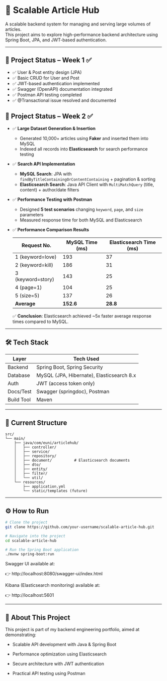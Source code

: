 # 📰 Scalable Article Hub

A scalable backend system for managing and serving large volumes of articles.  
This project aims to explore high-performance backend architecture using Spring Boot, JPA, and JWT-based authentication.

---

## 🚀 Project Status – Week 1 ✅

- ✅ User & Post entity design (JPA)
- ✅ Basic CRUD for User and Post
- ✅ JWT-based authentication implemented
- ✅ Swagger (OpenAPI) documentation integrated
- ✅ Postman API testing completed
- ✅ @Transactional issue resolved and documented

## 🚀 Project Status – Week 2 ✅

- ✅ **Large Dataset Generation & Insertion**
    - Generated 10,000+ articles using **Faker** and inserted them into MySQL
    - Indexed all records into **Elasticsearch** for search performance testing

- ✅ **Search API Implementation**
    - **MySQL Search**: JPA with `findByTitleContainingOrContentContaining` + pagination & sorting
    - **Elasticsearch Search**: Java API Client with `MultiMatchQuery` (title, content) + author/date filters

- ✅ **Performance Testing with Postman**
    - Designed **5 test scenarios** changing `keyword`, `page`, and `size` parameters
    - Measured response time for both MySQL and Elasticsearch    

- ✅ **Performance Comparison Results**  

  | Request No.         | MySQL Time (ms) | Elasticsearch Time (ms) |
  |---------------------|----------------|--------------------------|
  | 1 (keyword=love)    | 193            | 37                       |
  | 2 (keyword=kill)    | 186            | 31                       |
  | 3 (keyword=story)   | 143            | 25                       |
  | 4 (page=1)          | 104            | 25                       |
  | 5 (size=5)          | 137            | 26                       |
  | **Average**         | **152.6**      | **28.8**                 |

    ✅ **Conclusion**: Elasticsearch achieved ~5x faster average response times compared to MySQL.

---

## 🛠 Tech Stack

| Layer         | Tech Used                                     |
|---------------|-----------------------------------------------|
| Backend       | Spring Boot, Spring Security                  |
| Database      | MySQL (JPA, Hibernate), Elasticsearch 8.x     |
| Auth          | JWT (access token only)                       |
| Docs/Test     | Swagger (springdoc), Postman                  |
| Build Tool    | Maven                                         |

---

## 📂 Current Structure
```aiignore
src/
└── main/
    ├── java/com/euni/articlehub/
    │   ├── controller/
    │   ├── service/
    │   ├── repository/
    │   ├── document/          # Elasticsearch documents
    │   ├── dto/
    │   ├── entity/
    │   ├── filter/
    │   └── util/
    └── resources/
        ├── application.yml
        └── static/templates (future)    
```
---

## ⚙️ How to Run

```bash
# Clone the project
git clone https://github.com/your-username/scalable-article-hub.git

# Navigate into the project
cd scalable-article-hub

# Run the Spring Boot application
./mvnw spring-boot:run
```

Swagger UI available at:

👉 http://localhost:8080/swagger-ui/index.html

Kibana (Elasticsearch monitoring) available at:

👉 http://localhost:5601

---

## 💼 About This Project

This project is part of my backend engineering portfolio, aimed at demonstrating:
- Scalable API development with Java & Spring Boot

- Performance optimization using Elasticsearch

- Secure architecture with JWT authentication

- Practical API testing using Postman